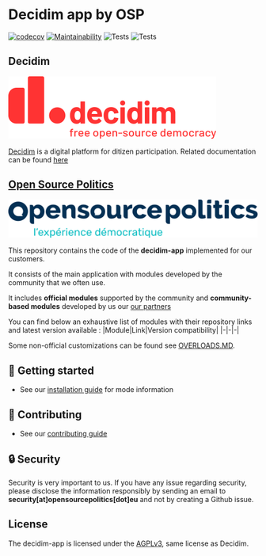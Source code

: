 # Decidim app by OSP
[![codecov](https://codecov.io/gh/OpenSourcePolitics/decidim-app/branch/master/graph/badge.svg?token=VDQ3ORQLN6)](https://codecov.io/gh/OpenSourcePolitics/decidim-app)
[![Maintainability](https://api.codeclimate.com/v1/badges/f5abcda931760d6ee65d/maintainability)](https://codeclimate.com/github/OpenSourcePolitics/decidim-app/maintainability)
![Tests](https://github.com/OpenSourcePolitics/decidim-app/actions/workflows/deploy_production.yml/badge.svg?branch=master)
![Tests](https://github.com/OpenSourcePolitics/decidim-app/actions/workflows/tests.yml/badge.svg?branch=master)

## Decidim
![](./docs/decidim-logo-claim.svg)

[Decidim](https://github.com/decidim/decidim) is a digital platform for ditizen participation. Related documentation can be found [here](https://docs.decidim.org)

## [Open Source Politics](https://opensourcepolitics.eu/) 
![Open Source Politics](./docs/open-source-politics.svg)

This repository contains the code of the **decidim-app** implemented for our customers.

It consists of the main application with modules developed by the community that we often use.

It includes **official modules** supported by the community and **community-based modules** developed by us our [our partners](https://github.com/decidim-ice)

You can find below an exhaustive list of modules with their repository links and latest version available :
|Module|Link|Version compatibility|
|-|-|-|


Some non-official customizations can be found see [OVERLOADS.MD](./OVERLOADS.md).

## 🚀 Getting started
- See our [installation guide](./docs/GETTING_STARTED.md) for mode information

## 👋 Contributing
- See our [contributing guide](./docs/CONTRIBUTING.md)

## 🔒 Security
Security is very important to us. If you have any issue regarding security, please disclose the information responsibly by sending an email to **security[at]opensourcepolitics[dot]eu** and not by creating a Github issue. 

## License
The decidim-app is licensed under the [AGPLv3](./LICENSE-AGPLV3.txt), same license as Decidim.